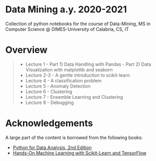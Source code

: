 # Data Mining a.y. 2020-2021
Collection of python notebooks for the course of Data-Mining,
MS in Computer Science @ DIMES-University of Calabria, CS, IT

# Overview
> * Lecture 1 - Part 1) Data Handling with Pandas -  Part 2) Data Visualization with matplotlib and seaborn
> * Lecture 2-3 - A gentle introduction to scikit-learn
> * Lecture 4 - A classification problem
> * Lecture 5 -  Anomaly Detection 
> * Lecture 6 -  Clustering
> * Lecture 7 - Ensemble Learning and Clustering 
> * Lecture 8 - Debugging
    


# Acknowledgements
A large part of the content is borrowed from the following books:

* [Python for Data Analysis, 2nd Edition](https://www.programmer-books.com/wp-content/uploads/2019/04/Python-for-Data-Analysis-2nd-Edition.pdf)
* [Hands-On Machine Learning with Scikit-Learn and TensorFlow](http://shop.oreilly.com/product/0636920052289.do)

